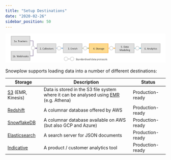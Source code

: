 ```yaml
---
title: "Setup Destinations"
date: "2020-02-26"
sidebar_position: 50
---
```


![](images/snowplow-aws-pipeline-storage.png)

Snowplow supports loading data into a number of different destinations:

| **Storage** | **Description** | **Status** |
| --- | --- | --- |
| [S3](/docs/pipeline-components-and-applications/loaders-storage-targets/s3-loader/) (EMR, Kinesis) | Data is stored in the S3 file system where it can be analysed using [EMR](http://aws.amazon.com/elasticmapreduce/) (e.g. Athena) | Production-ready |
| [Redshift](/docs/setup-snowplow-on-aws/setup-destinations/setup-redshift/) | A columnar database offered by AWS | Production-ready |
| [SnowflakeDB](/docs/setup-snowplow-on-aws/setup-destinations/snowflakedb/) | A columnar database available on AWS (but also GCP and Azure) | Production-ready |
| [Elasticsearch](/docs/getting-started-on-snowplow-open-source/setup-snowplow-on-aws/setup-destinations/elastic/) | A search server for JSON documents | Production-ready |
| [Indicative](/docs/setup-snowplow-on-aws/setup-destinations/indicative/) | A product / customer analytics tool | Production-ready |
